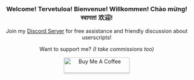 <h3 align="center">Welcome! Tervetuloa! Bienvenue! Willkommen! Chào mừng! स्वागत! 欢迎!</h3>

<p align="center">
Join my <a href="https://hakorr.github.io/Userscripts/community/invite" target="_blank">Discord Server</a> for free assistance and friendly discussion about userscripts!
</p>

<p align="center">
Want to support me? <i>(I take commissions too)</i>
</p>

<p align="center">
<a href="https://www.buymeacoffee.com/haka" target="_blank"><img src="https://www.buymeacoffee.com/assets/img/custom_images/orange_img.png" alt="Buy Me A Coffee" style="height: 41px !important;width: 174px !important;box-shadow: 0px 3px 2px 0px rgba(190, 190, 190, 0.5) !important;-webkit-box-shadow: 0px 3px 2px 0px rgba(190, 190, 190, 0.5) !important;"></a>
</p>

